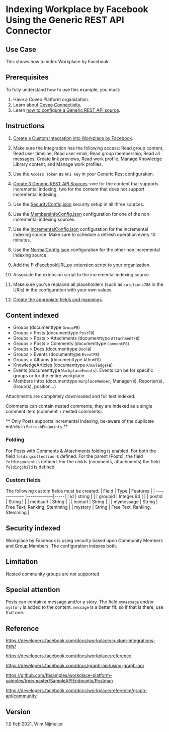 # Indexing Workplace by Facebook Using the Generic REST API Connector

## Use Case
This shows how to index Workplace by Facebook.

## Prerequisites
To fully understand how to use this example, you must:
1. Have a Coveo Platform organization.
2. Learn about [Coveo Connectivity](https://docs.coveo.com/en/1702/).
3. Learn [how to configure a Generic REST API source](https://docs.coveo.com/en/1896/).

## Instructions
1. [Create a Custom Integration into Workplace by Facebook](https://developers.facebook.com/docs/workplace/custom-integrations-new/).
2. Make sure the Integration has the following access: Read group content, Read user timeline, Read user email, Read group membership, Read all messages, Create link previews, Read work profile, Manage Knowledge Library content, and Manage work profiles.

3. Use the `Access Token` as `API Key` in your Generic Rest configuration.
4. [Create 3 Generic REST API Sources](https://docs.coveo.com/en/1896/): one for the content that supports incremental indexing, two for the content that does not support incremental indexing. 

5. Use the [SecurityConfig.json](https://github.com/coveooss/connectivity-library/blob/master/WorkplaceByFacebook/index/SecurityConfig.json) security setup in all three sources. 

6. Use the [MembersInfoConfig.json](https://github.com/coveooss/connectivity-library/blob/master/WorkplaceByFacebook/index/MembersInfoConfig.json) configuration for one of the non incremental indexing sources.

7. Use the [IncrementalConfig.json](https://github.com/coveooss/connectivity-library/blob/master/WorkplaceByFacebook/index/IncrementalConfig.json) configuration for the incremental indexing source. Make sure to schedule a refresh operation every 10 minutes.

8. Use the [NormalConfig.json](https://github.com/coveooss/connectivity-library/blob/master/WorkplaceByFacebook/index/NormalConfig.json) configuration for the other non incremental indexing source.

9. Add the [FixFacebookURL.py](https://github.com/coveooss/connectivity-library/blob/master/WorkplaceByFacebook/FixFacebookURL.py) extension script to your organization.

10. Associate the extension script to the incremental indexing source.

11. Make sure you've replaced all placeholders (such as `solutions788` in the URIs) in the configuration with your own values.

12. [Create the appropiate fields and mappings](https://docs.coveo.com/en/1896/#completion).

## Content indexed
* Groups (documenttype `GroupFB`)
* Groups > Posts (documenttype `PostFB`)
* Groups > Posts > Attachments (documenttype `AttachmentFB`)
* Groups > Posts > Comments (documenttype `CommentFB`)
* Groups > Docs (documenttype `DocFB`)
* Groups > Events (documenttype `EventFB`)
* Groups > Albums (documenttype `AlbumFB`)
* KnowledgeArticles (documenttype `KnowledgeFB`)
* Events (documenttype `WorkplaceEvents`). Events can be for specific groups or for the entire workplace.
* Members Infos (documenttype `WorplaceMember`, Manager(s), Reporter(s), Group(s), position...)


Attachments are completely downloaded and full text indexed.

Comments can contain nested comments, they are indexed as a single comment item (comment + nested comments).

** Only Posts supports incremental indexing, be-aware of the duplicate entries in `RefreshEndpoints` **

### Folding
For Posts with Comments & Attachments folding is enabled.
For both the field `foldingcollection` is defined. For the parent (Posts), the field `foldingparent` is defined. For the childs (comments, attachments) the field `foldingchild` is defined.

### Custom fields
The following custom fields must be created:
| Field        | Type           | Features  |
| ------------- |-------------|-----|
| id       | string |  |
| groupid  | Integer 64 | |
| postid   | String | |
| mediaurl | String      |     |
| iconurl  | String     | |
| mymessage | String  | Free Text, Ranking, Stemming |
| mystory   | String  | Free Text, Ranking, Stemming |


## Security indexed
Workplace by Facebook is using security based upon Community Members and Group Members. The configuration indexes both.

## Limitation
Nested community groups are not supported

## Special attention
Posts can contain a message and/or a story. The field `mymessage` and/or `mystory` is added to the content. `message` is a better fit, so if that is there, use that one.

## Reference
https://developers.facebook.com/docs/workplace/custom-integrations-new/

https://developers.facebook.com/docs/workplace/reference

https://developers.facebook.com/docs/graph-api/using-graph-api

https://github.com/fbsamples/workplace-platform-samples/tree/master/SampleAPIEndpoints/Postman

https://developers.facebook.com/docs/workplace/reference/graph-api/community


## Version
1.0 Feb 2021, Wim Nijmeijer
